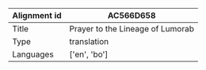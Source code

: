 |Alignment id | AC566D658
| --- | --- 
|Title | Prayer to the Lineage of Lumorab 
|Type | translation
|Languages | ['en', 'bo']